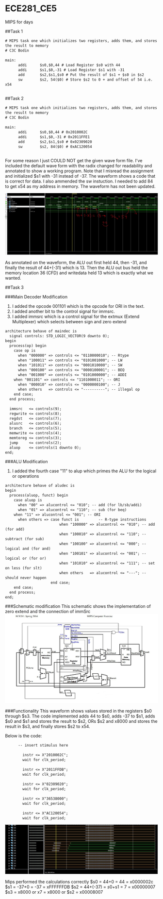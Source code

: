ECE281_CE5
==========

MIPS for days

##Task 1

```
# MIPS task one which initializes two registers, adds them, and stores the result to memory
# C3C Bodin

main:
      addi      $s0,$0,44 # Load Register $s0 with 44
      addi      $s1,$0,-31 # Load Register $s1 with -31
      add       $s2,$s1,$s0 # Put the result of $s1 + $s0 in $s2
      sw        $s2, 54($0) # Store $s2 to 0 + and offset of 54 i.e. x54
      
```

##Task 2

```
# MIPS task one which initializes two registers, adds them, and stores the result to memory
# C3C Bodin

main:
      addi      $s0,$0,44 # 0x2010002C
      addi      $s1,$0,-31 # 0x2011FFE1
      add       $s2,$s1,$s0 # 0x02309020
      sw        $s2, 84($0) # 0xAC120054
      
```

For some reason I just COULD NOT get the given wave form file. I've included the default wave form with
the radix changed for readability and annotated to show a working program. Note that I misread the assignment
and initialized $s1 with -31 instead of -37. The waveform shows a code that is correct for data. I also ammended
the sw instuction. I needed to add 84 to get x54 as my address in memory. The waveform has not been updated. 

![alt text](task2.JPG "Stupid wave files")

As annotated on the waveform, the ALU out first held 44, then -31, and finally the result of 44+(-31) which is 13. 
Then the ALU out bus held the memory location 36 (CFD) and writedata held 13 which is exactly what we wanted.

##Task 3

###Main Decoder Modification
1. I added the opcode 001101 which is the opcode for ORI in the text.
2. I added another bit to the control signal for immsrc.
3. I added immsrc which is a control signal for the extmux (Extend Multiplexer) which selects between sign and zero extend
```
architecture behave of maindec is
  signal controls: STD_LOGIC_VECTOR(9 downto 0);
begin
  process(op) begin
    case op is
      when "000000" => controls <= "0110000010"; -- Rtype
      when "100011" => controls <= "0101001000"; -- LW
      when "101011" => controls <= "0001010000"; -- SW
      when "000100" => controls <= "0000100001"; -- BEQ
      when "001000" => controls <= "0101000000"; -- ADDI
	when "001101" => controls <= "1101000011"; -- ORI
      when "000010" => controls <= "0000000100"; -- J
      when others   => controls <= "----------"; -- illegal op
    end case;
  end process;
  
  immsrc   <= controls(9);
  regwrite <= controls(8);
  regdst   <= controls(7);
  alusrc   <= controls(6);
  branch   <= controls(5);
  memwrite <= controls(4);
  memtoreg <= controls(3);
  jump     <= controls(2);
  aluop    <= controls(1 downto 0);
end;
```

###ALU Modification
1. I added the fourth case "11" to alup which primes the ALU for the logical or operations
```
architecture behave of aludec is
begin
  process(aluop, funct) begin
    case aluop is
      when "00" => alucontrol <= "010"; -- add (for lb/sb/addi)
      when "01" => alucontrol <= "110"; -- sub (for beq)
	when "11" => alucontrol <= "001"; -- ORI
      when others => case funct is         -- R-type instructions
                         when "100000" => alucontrol <= "010"; -- add (for add)
                         when "100010" => alucontrol <= "110"; -- subtract (for sub)
                         when "100100" => alucontrol <= "000"; -- logical and (for and)
                         when "100101" => alucontrol <= "001"; -- logical or (for or)
                         when "101010" => alucontrol <= "111"; -- set on less (for slt)
                         when others   => alucontrol <= "---"; -- should never happen
                     end case;
    end case;
  end process;
end;
```

###Schematic modification
This schematic shows the implementation of zero extend and the connection of immSrc
![alt text](schematic.JPG "Check this sick schematic bro")

###Functionality
This waveform shows values stored in the registers $s0 through $s3. The code implemented adds 44 to $s0, adds
-37 to $s1, adds $s0 and $s1 and stores the result to $s2, ORs $s2 and x8000 and stores the result in $s3, and finally stores $s2 to x54. 

Below is the code:

```
      -- insert stimulus here 

		instr <= X"2010002C";
		wait for clk_period;
		
		instr <= X"2011FFDB";
		wait for clk_period;
		
		instr <= X"02309020";
		wait for clk_period;
		
		instr <= X"36538000";
		wait for clk_period;
		
		instr <= X"AC120054";
		wait for clk_period;

```

![alt text](registers_task3.JPG "Task 3")

Mips performed the calculations correctly
$s0 = 44+0 = 44 = x0000002c
$s1 = -37+0 = -37 = xFFFFFFDB
$s2 = 44+(-37) = $s0+$s1 = 7 = x00000007
$s3 = x8000 or x7 = x8000 or $s2 = x00008007

